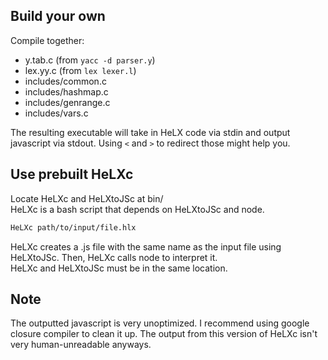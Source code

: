 ## Build your own  
Compile together:  
* y.tab.c (from `yacc -d parser.y`)  
* lex.yy.c (from `lex lexer.l`)  
* includes/common.c  
* includes/hashmap.c  
* includes/genrange.c  
* includes/vars.c  

The resulting executable will take in HeLX code via stdin and output javascript via stdout. Using `<` and `>` to redirect those might help you.
  
## Use prebuilt HeLXc  
Locate HeLXc and HeLXtoJSc at bin/  
HeLXc is a bash script that depends on HeLXtoJSc and node.
```sh
HeLXc path/to/input/file.hlx
```  
HeLXc creates a .js file with the same name as the input file using HeLXtoJSc. Then, HeLXc calls node to interpret it.  
HeLXc and HeLXtoJSc must be in the same location.  
  
## Note  
The outputted javascript is very unoptimized. I recommend using google closure compiler to clean it up. The output from this version of HeLXc isn't very human-unreadable anyways.

